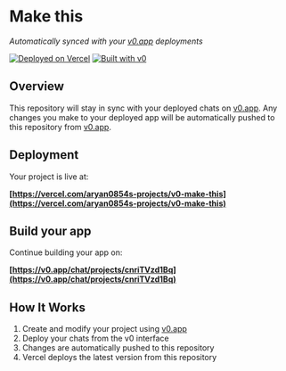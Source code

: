 # Make this

*Automatically synced with your [v0.app](https://v0.app) deployments*

[![Deployed on Vercel](https://img.shields.io/badge/Deployed%20on-Vercel-black?style=for-the-badge&logo=vercel)](https://vercel.com/aryan0854s-projects/v0-make-this)
[![Built with v0](https://img.shields.io/badge/Built%20with-v0.app-black?style=for-the-badge)](https://v0.app/chat/projects/cnriTVzd1Bq)

## Overview

This repository will stay in sync with your deployed chats on [v0.app](https://v0.app).
Any changes you make to your deployed app will be automatically pushed to this repository from [v0.app](https://v0.app).

## Deployment

Your project is live at:

**[https://vercel.com/aryan0854s-projects/v0-make-this](https://vercel.com/aryan0854s-projects/v0-make-this)**

## Build your app

Continue building your app on:

**[https://v0.app/chat/projects/cnriTVzd1Bq](https://v0.app/chat/projects/cnriTVzd1Bq)**

## How It Works

1. Create and modify your project using [v0.app](https://v0.app)
2. Deploy your chats from the v0 interface
3. Changes are automatically pushed to this repository
4. Vercel deploys the latest version from this repository
